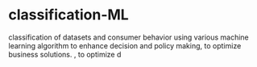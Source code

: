 # classification-ML
classification of datasets and consumer behavior using various machine learning algorithm to enhance decision and policy making, to optimize business solutions.   , to optimize d
